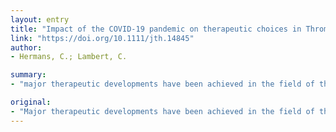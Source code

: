 ```yaml
---
layout: entry
title: "Impact of the COVID-19 pandemic on therapeutic choices in Thrombosis-Hemostasis"
link: "https://doi.org/10.1111/jth.14845"
author:
- Hermans, C.; Lambert, C.

summary:
- "major therapeutic developments have been achieved in the field of thrombotic and hemorrhagic diseases over the last decade. These include the development and validation of four direct oral anticoagulants. It also involves new haemostatic agents for hemophilia patients."

original:
- "Major therapeutic developments have been achieved in the field of thrombotic and hemorrhagic diseases over the last decade. These include the development and validation of four direct oral anticoagulants (DOACs) indicated for numerous thrombotic disorders, both arterial and venous [1]. It also involves new haemostatic agents for hemophilia patients, in particular Factor VIII (FVIII) and Factor IX (FIX) concentrates with extended half-life (EHL) [2;3] and a bispecific antibody mimicking the action of FVIII (Emicizumab) [4;5]."
---
```


